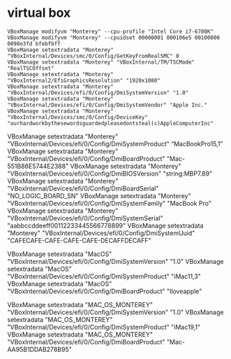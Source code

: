 # virtual box

```
VBoxManage modifyvm "Monterey" --cpu-profile "Intel Core i7-6700K"
VBoxManage modifyvm "Monterey" --cpuidset 00000001 000106e5 00100800 0098e3fd bfebfbff
VBoxManage setextradata "Monterey" "VBoxInternal/Devices/smc/0/Config/GetKeyFromRealSMC" 0
VBoxManage setextradata "Monterey" "VBoxInternal/TM/TSCMode" "RealTSCOffset"
VBoxManage setextradata "Monterey" "VBoxInternal2/EfiGraphicsResolution" "1920x1080"
VBoxManage setextradata "Monterey" "VBoxInternal/Devices/efi/0/Config/DmiSystemVersion" "1.0"
VBoxManage setextradata "Monterey" "VBoxInternal/Devices/efi/0/Config/DmiSystemVendor" "Apple Inc."
VBoxManage setextradata "Monterey" "VBoxInternal/Devices/smc/0/Config/DeviceKey" "ourhardworkbythesewordsguardedpleasedontsteal(c)AppleComputerInc"
```

VBoxManage setextradata "Monterey" "VBoxInternal/Devices/efi/0/Config/DmiSystemProduct" “MacBookPro15,1”
VBoxManage setextradata "Monterey" "VBoxInternal/Devices/efi/0/Config/DmiBoardProduct" "Mac-551B86E5744E2388"
VBoxManage setextradata "Monterey" "VBoxInternal/Devices/efi/0/Config/DmiBIOSVersion" "string:MBP7.89"
VBoxManage setextradata "Monterey" "VBoxInternal/Devices/efi/0/Config/DmiBoardSerial" "NO_LOGIC_BOARD_SN"
VBoxManage setextradata "Monterey" "VBoxInternal/Devices/efi/0/Config/DmiSystemFamily" "MacBook Pro"
VBoxManage setextradata "Monterey" "VBoxInternal/Devices/efi/0/Config/DmiSystemSerial" "aabbccddeeff00112233445566778899"
VBoxManage setextradata "Monterey" "VBoxInternal/Devices/efi/0/Config/DmiSystemUuid" "CAFECAFE-CAFE-CAFE-CAFE-DECAFFDECAFF"


VBoxManage setextradata "MacOS" "VBoxInternal/Devices/efi/0/Config/DmiSystemVersion" "1.0"
VBoxManage setextradata "MacOS" "VBoxInternal/Devices/efi/0/Config/DmiSystemProduct" "iMac11,3"
VBoxManage setextradata "MacOS" "VBoxInternal/Devices/efi/0/Config/DmiBoardProduct" "Iloveapple"


VBoxManage setextradata "MAC_OS_MONTEREY" "VBoxInternal/Devices/efi/0/Config/DmiSystemVersion" "1.0"
VBoxManage setextradata "MAC_OS_MONTEREY" "VBoxInternal/Devices/efi/0/Config/DmiSystemProduct" "iMac19,1"
VBoxManage setextradata "MAC_OS_MONTEREY" "VBoxInternal/Devices/efi/0/Config/DmiBoardProduct" "Mac-AA95B1DDAB278B95"